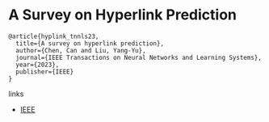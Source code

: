 # A Survey on Hyperlink Prediction

```
@article{hyplink_tnnls23,
  title={A survey on hyperlink prediction},
  author={Chen, Can and Liu, Yang-Yu},
  journal={IEEE Transactions on Neural Networks and Learning Systems},
  year={2023},
  publisher={IEEE}
}
```

links
- [IEEE](https://ieeexplore.ieee.org/abstract/document/10163497)
